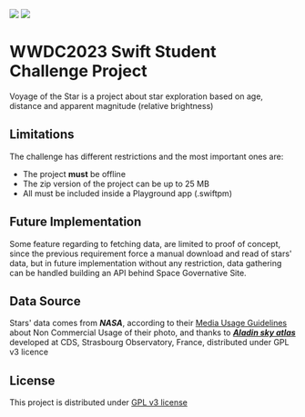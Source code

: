 ![](https://img.shields.io/github/last-commit/tony177/https://github.com/Tony177/WWDC2023VoyageoftheStar)
![](https://img.shields.io/github/repo-size/tony177/WWDC2023VoyageoftheStar)
# WWDC2023 Swift Student Challenge Project
Voyage of the Star is a project about star exploration based on age, distance and apparent magnitude (relative brightness)
## Limitations
The challenge has different restrictions and the most important ones are:
- The project **must** be offline
- The zip version of the project can be up to 25 MB
- All must be included inside a Playground app (.swiftpm)
 
## Future Implementation

Some feature regarding to fetching data, are limited to proof of concept, since the previous requirement force a manual download and read of stars' data, but in future implementation without any restriction, data gathering can be handled building an API behind Space Governative Site.

## Data Source
Stars' data comes from ***NASA***, according to their [Media Usage Guidelines](https://www.nasa.gov/multimedia/guidelines/index.html) about Non Commercial Usage of their photo, and thanks to [***Aladin sky atlas***](https://aladin.cds.unistra.fr) developed at CDS, Strasbourg Observatory, France, distributed under GPL v3 licence

## License
This project is distributed under [GPL v3 license](https://raw.githubusercontent.com/Tony177/WWDC2023VoyageoftheStar/main/LICENSE)
